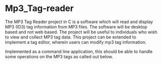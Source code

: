 # Mp3_Tag-reader
The MP3 Tag Reader project in C is a software which will read and display MP3 (ID3) tag information from MP3 files. The software will be desktop based and not web based. The project will be useful to individuals who wish to view and collect MP3 tag data. This project can be extended to implement a tag editor, wherein users can modify mp3 tag information.

Implemented as a command line application, this should be able to handle some operations on the MP3 tags as called out below. 
